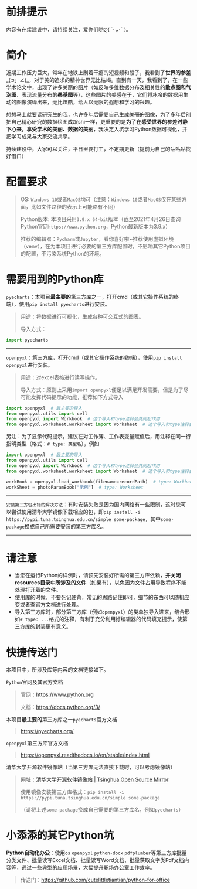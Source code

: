 # 前排提示

内容有在续建设中，请持续关注，爱你们哟ღ( ´･ᴗ･` )。

# 简介

近期工作压力巨大，常年在地铁上刷着干瘪的短视频和段子，我看到了**世界的参差**\_(:з」∠)\_，对于美的追求的精神世界无比枯竭。直到有一天，我看到了，在一些学术论文中，出现了许多美丽的图片（如反映多维数据分布及相关性的**散点图和气泡图**、表现流量分布的**桑基图**等），这些图片的美感在于，它们将冰冷的数据用生动的图像演绎出来，无比炫酷，给人以无限的遐想和学习的兴趣。

想想马上就要读研究生的我，也许多年后需要自己生成~~美丽的~~图像，为了多年后别把自己精心研究的数据绘图成跟shi一样，更重要的是**为了在感受世界的参差时静下心来，享受学术的美丽、数据的美丽**，我决定入坑学习Python数据可视化，并把学习成果与大家交流共享。

持续建设中，大家可以关注，平日里要打工，不定期更新（提前为自己的咕咕咕找好借口）

# 配置要求

> OS: ``Windows 10``或者``MacOS``均可（注意：``Windows 10``或者``MacOS``仅在某些方面，比如文件路径的表示上可能略有不同）
> 
> Python版本: 本项目采用``3.9.x 64-bit``版本（截至2021年4月26日查询Python官网``https://www.python.org``，Python最新版本为3.9.x）
> 
> 推荐的编辑器：``Pycharm``或``Jupyter``，看你喜好啦~推荐使用虚拟环境（venv），在为本项目进行必要的第三方库配置时，不影响其它Python项目的配置，不污染系统Python的环境。

# 需要用到的Python库

``pyecharts``：本项目**最主要的**第三方库之一，打开cmd（或其它操作系统的终端），使用``pip install pyecharts``进行安装。

> 用途：将数据进行可视化，生成各种可交互式的图表。
>
> 导入方式：

```python
import pyecharts
```

***

``openpyxl``：第三方库，打开cmd（或其它操作系统的终端），使用``pip install openpyxl``进行安装。

> 用途：对excel表格进行读写操作。
>
> 导入方式：原则上采用``import openpyxl``便足以满足开发需要，但是为了尽可能发挥代码提示的功能，推荐如下方式导入

```python
import openpyxl  # 最主要的导入
from openpyxl.utils import cell
from openpyxl import Workbook  # 这个导入和type注释会共同起作用
from openpyxl.worksheet.worksheet import Worksheet  # 这个导入和type注释会共同起作用
```

另注：为了显示代码提示，建议在对工作簿、工作表变量赋值后，用注释在同一行指明类型（格式：``# type: 类型名``），例如

```python
import openpyxl  # 最主要的导入
from openpyxl.utils import cell
from openpyxl import Workbook  # 这个导入和type注释会共同起作用
from openpyxl.worksheet.worksheet import Worksheet  # 这个导入和type注释会共同起作用

workBook = openpyxl.load_workbook(filename=recordPath)  # type: Workbook
workSheet = photoParamBook["示例"]  # type: Worksheet
```

***

``安装第三方包出错的解决方法``：有时安装失败是因为国内网络有一些限制，这时您可以尝试使用清华大学镜像下载相应的包，即``pip install -i https://pypi.tuna.tsinghua.edu.cn/simple some-package``，其中``some-package``换成自己所需要安装的第三方库名。

***

# 请注意

* 当您在运行Python的样例时，请预先安装好所需的第三方库依赖，**并关闭resources目录中所涉及的文件**（如果有），以免因为文件占用导致程序不能处理打开着的文件。
* 使用库的时候，不要死记硬背，常见的思路记住即可，细节的东西可以随机应变或者查官方文档进行处理。
* 导入第三方库时，部分第三方库（例如``openpyxl``）的类单独导入进来，结合形如``# type: ...``格式的注释，有利于充分利用好编辑器的代码填充提示，使第三方库的封装更有意义。

# 快捷传送门

本项目中，所涉及库等内容的文档链接如下。

``Python``官网及其官方文档

> 官网：https://www.python.org
> 
> 文档：https://docs.python.org/3/

本项目**最主要的**第三方库之一``pyecharts``官方文档

> https://pyecharts.org/

``openpyxl``第三方库官方文档

> https://openpyxl.readthedocs.io/en/stable/index.html

清华大学开源软件镜像站（当第三方库无法直接下载时，可以考虑镜像站）

> 网址：[清华大学开源软件镜像站 | Tsinghua Open Source Mirror](https://mirrors.tuna.tsinghua.edu.cn/)
>
> 使用镜像安装第三方库格式：``pip install -i https://pypi.tuna.tsinghua.edu.cn/simple some-package``
>
> （请将上述``some-package``换成自己需要的第三方库名，例如``pyecharts``）

# 小添添的其它Python坑

**Python自动化办公**：使用``os`` ``openpyxl`` ``python-docx`` ``pdfplumber``等第三方库批量分类文件、批量读写Excel文档、批量读写Word文档、批量获取文字类Pdf文档内容等，通过一些典型的应用场景，大幅提升职场办公室工作效率。

> 传送门：https://github.com/cutelittletiantian/python-for-office
